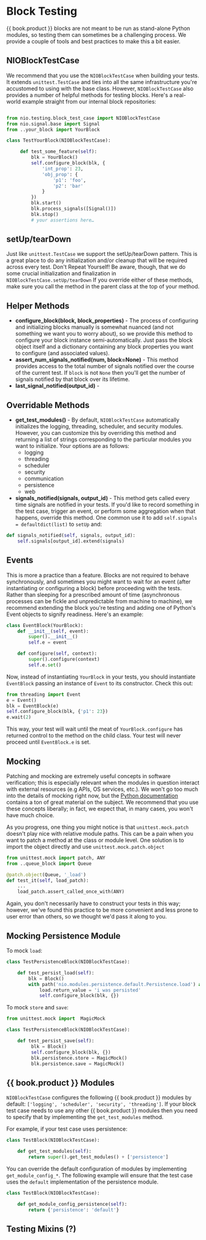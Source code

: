 # Block Testing

{{ book.product }} blocks are not meant to be run as stand-alone Python modules, so testing them can sometimes be a challenging process. We provide a couple of tools and best practices to make this a bit easier.

## NIOBlockTestCase

We recommend that you use the `NIOBlockTestCase` when building your tests. It extends `unittest.TestCase` and ties into all the same infrastructure you're accustomed to using with the base class. However, `NIOBlockTestCase` also provides a number of helpful methods for testing blocks. Here's a real-world example straight from our internal block repositories:

```python

from nio.testing.block_test_case import NIOBlockTestCase
from nio.signal.base import Signal
from ..your_block import YourBlock

class TestYourBlock(NIOBlockTestCase):

	 def test_some_feature(self):
		 blk = YourBlock()
		 self.configure_block(blk, {
			 'int_prop': 23,
			 'obj_prop': {
				 'p1': 'foo',
				 'p2': 'bar'
			 }
		 })
		 blk.start()
		 blk.process_signals([Signal()])
		 blk.stop()
		 # your assertions here…

 ```

## setUp/tearDown

Just like `unittest.TestCase` we support the setUp/tearDown pattern. This is a great place to do any initialization and/or cleanup that will be required across every test. Don't Repeat Yourself! Be aware, though, that we do some crucial initialization and finalization in `NIOBlockTestCase.setUp/tearDown` If you override either of these methods, make sure you call the method in the parent class at the top of your method.

## Helper Methods

- **configure_block(block, block_properties)** - The process of configuring and initializing blocks manually is somewhat nuanced (and not something we want you to worry about), so we provide this method to configure your block instance semi-automatically. Just pass the block object itself and a dictionary containing any block properties you want to configure (and associated values).
- **assert_num_signals_notified(num, block=None)** - This method provides access to the total number of signals notified over the course of the current test. If `block` is not `None` then you'll get the number of signals notified by that block over its lifetime.
- **last_signal_notified(output_id)** -

## Overridable Methods

-   **get_test_modules()** - By default, `NIOBlockTestCase` automatically initializes the logging, threading, scheduler, and security modules. However, you can customize this by overriding this method and returning a list of strings corresponding to the particular modules you want to initialize. Your options are as follows:
    * logging
    * threading
    * scheduler
    * security
    * communication
    * persistence
    * web
-   **signals_notified(signals, output_id)** - This method gets called every time signals are notified in your tests. If you'd like to record something in the test case, trigger an event, or perform some aggregation when that happens, override this method. One common use it to add `self.signals = defaultdict(list)` to `setUp` and:

```python
def signals_notified(self, signals, output_id):
	self.signals[output_id].extend(signals)
```


## Events

This is more a practice than a feature. Blocks are not required to behave synchronously, and sometimes you might want to wait for an event (after instantiating or configuring a block) before proceeding with the tests. Rather than sleeping for a prescribed amount of time (asynchronous processes can be fickle and unpredictable from machine to machine), we recommend extending the block you're testing and adding one of Python's Event objects to signify readiness. Here's an example:

```python
class EventBlock(YourBlock):
	def __init__(self, event):
		super().__init__()
		self.e = event

	def configure(self, context):
		super().configure(context)
		self.e.set()
```

Now, instead of instantiating `YourBlock` in your tests, you should instantiate `EventBlock` passing an instance of `Event` to its constructor. Check this out:

```python
from threading import Event
e = Event()
blk = EventBlock(e)
self.configure_block(blk, {'p1': 23})
e.wait(2)
```

This way, your test will wait until the meat of `YourBlock.configure` has returned control to the method on the child class. Your test will never proceed until `EventBlock.e` is set.


## Mocking

Patching and mocking are extremely useful concepts in software verification; this is especially relevant when the modules in question interact with external resources (e.g APIs, OS services, etc.). We won't go too much into the details of mocking right now, but the [Python documentation](https://docs.python.org/3/library/unittest.mock.html) contains a ton of great material on the subject. We recommend that you use these concepts liberally; in fact, we expect that, in many cases, you won't have much choice.

As you progress, one thing you might notice is that `unittest.mock.patch` doesn't play nice with relative module paths. This can be a pain when you want to patch a method at the class or module level. One solution is to import the object directly and use `unittest.mock.patch.object`

```python
from unittest.mock import patch, ANY
from ..queue_block import Queue

@patch.object(Queue, '_load')
def test_it(self, load_patch):
	...
	load_patch.assert_called_once_with(ANY)
```
Again, you don't necessarily have to construct your tests in this way; however, we've found this practice to be more convenient and less prone to user error than others, so we thought we'd pass it along to you.

## Mocking Persistence Module

To mock `load`:

```python
class TestPersistenceBlock(NIOBlockTestCase):

	def test_persist_load(self):
		blk = Block()
		with path('nio.modules.persistence.default.Persistence.load') as load:
			load.return_value = 'i was persisted'
			self.configure_block(blk, {})
```
To mock `store` and `save`:

```python
from unittest.mock import  MagicMock

class TestPersistenceBlock(NIOBlockTestCase):

	def test_persist_save(self):
		 blk = Block()
		 self.configure_block(blk, {})
		 blk.persistence.store = MagicMock()
		 blk.persistence.save = MagicMock()
```

## {{ book.product }} Modules

`NIOBlockTestCase` configures the following {{ book.product }} modules by default: `['logging', 'scheduler', 'security', 'threading']`. If your block test case needs to use any other {{ book.product }} modules then you need to specify that by implementing the `get_test_modules` method.

For example, if your test case uses persistence:

```python
class TestBlock(NIOBlockTestCase):

	def get_test_modules(self):
		return super().get_test_modules() + ['persistence']
```
You can override the default configuration of modules by implementing `get_module_config_*`. The following example will ensure that the test case uses the `default` implementation of the persistence module.

```python
class TestBlock(NIOBlockTestCase):

	def get_module_config_persistence(self):
		return {'persistence': 'default'}
```

## Testing Mixins (?)
